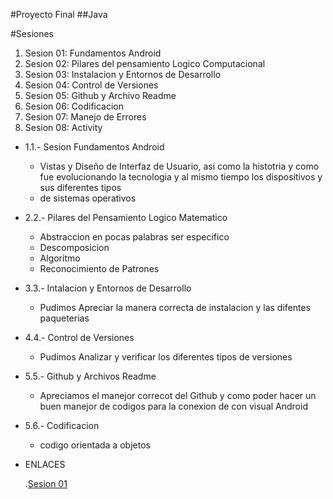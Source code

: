 #Proyecto Final 
##Java

#Sesiones
1. Sesion 01: Fundamentos Android
2. Sesion 02: Pilares del pensamiento Logico Computacional
3. Sesion 03: Instalacion y Entornos de Desarrollo
4. Sesion 04: Control de Versiones
5. Sesion 05: Github y Archivo Readme
6. Sesion 06: Codificacion
7. Sesion 07: Manejo de Errores
8. Sesion 08: Activity

*   1.1.- Sesion Fundamentos Android
      -  Vistas y Diseño de Interfaz de Usuario, asi como la histotria y como fue evolucionando la tecnologia y al mismo tiempo los dispositivos y sus diferentes tipos
      -  de sistemas operativos
*   2.2.- Pilares del Pensamiento Logico Matematico
      - Abstraccion en pocas palabras ser especifico
      - Descomposicion
      - Algoritmo
      - Reconocimiento de Patrones
*   3.3.- Intalacion y Entornos de Desarrollo
      - Pudimos Apreciar la manera correcta de instalacion y las difentes paqueterias
*   4.4.- Control de Versiones
      - Pudimos Analizar  y verificar los diferentes tipos de versiones
*   5.5.- Github y Archivos Readme
      - Apreciamos el manejor correcot del Github y como poder hacer un buen manejor de codigos para la conexion de con visual Android
*   5.6.- Codificacion
      - codigo orientada a objetos
 
*   ENLACES

      .[Sesion 01](app/src/main/java/com/example/practicas/practica01.kt)&nbsp;



     
